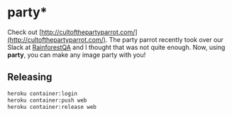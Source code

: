 # party*

Check out [http://cultofthepartyparrot.com/](http://cultofthepartyparrot.com/). The party parrot recently took over our Slack at [RainforestQA](https://www.rainforestqa.com/) and I thought that was not quite enough. Now, using **party**, you can make any image party with you!

## Releasing

```bash
heroku container:login
heroku container:push web
heroku container:release web
```
